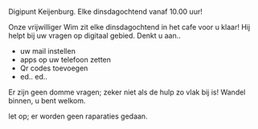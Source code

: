Digipunt Keijenburg.
Elke dinsdagochtend vanaf 10.00 uur!

Onze vrijwilliger Wim zit elke dinsdagochtend in het cafe voor u klaar!
Hij helpt bij uw vragen op digitaal gebied.
Denkt u aan..
- uw mail instellen
- apps op uw telefoon zetten
- Qr codes toevoegen
- ed.. ed..

Er zijn geen domme vragen; zeker niet als de hulp zo vlak bij is!
Wandel binnen, u bent welkom.

let op; er worden geen raparaties gedaan.
